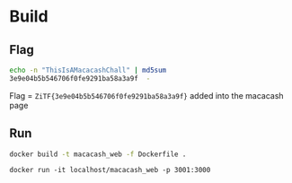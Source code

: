 # Build

## Flag

```sh
echo -n "ThisIsAMacacashChall" | md5sum
3e9e04b5b546706f0fe9291ba58a3a9f  -
```

Flag = `ZiTF{3e9e04b5b546706f0fe9291ba58a3a9f}` added into the macacash page

## Run 

```sh
docker build -t macacash_web -f Dockerfile .
```

```
docker run -it localhost/macacash_web -p 3001:3000
```

